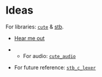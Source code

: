 # Ideas

For libraries: [`cute`](https://github.com/RandyGaul/cute_headers) & [stb](https://github.com/nothings/stb).

- [Hear me out](https://www.khronos.org/opengl/wiki/Creating_an_OpenGL_Context_(WGL))
- - For audio: [`cute_audio`](https://github.com/RandyGaul/cute_headers/blob/master/cute_sound.h)

- For future reference: [`stb_c_lexer`](https://github.com/nothings/stb/blob/master/stb_c_lexer.h)